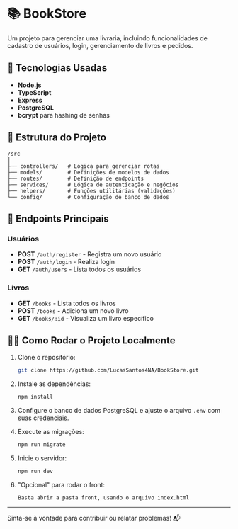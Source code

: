 # 📚 BookStore

Um projeto para gerenciar uma livraria, incluindo funcionalidades de cadastro de usuários, login, gerenciamento de livros e pedidos.

## 🚀 Tecnologias Usadas

- **Node.js**
- **TypeScript**
- **Express**
- **PostgreSQL**
- **bcrypt** para hashing de senhas

## 📂 Estrutura do Projeto

```
/src
│
├── controllers/   # Lógica para gerenciar rotas
├── models/        # Definições de modelos de dados
├── routes/        # Definição de endpoints
├── services/      # Lógica de autenticação e negócios
├── helpers/       # Funções utilitárias (validações)
└── config/        # Configuração de banco de dados
```

## 📖 Endpoints Principais

### Usuários
- **POST** `/auth/register` - Registra um novo usuário
- **POST** `/auth/login` - Realiza login
- **GET** `/auth/users` - Lista todos os usuários

### Livros
- **GET** `/books` - Lista todos os livros
- **POST** `/books` - Adiciona um novo livro
- **GET** `/books/:id` - Visualiza um livro específico

## 🏃‍♂️ Como Rodar o Projeto Localmente

1. Clone o repositório:
   ```bash
   git clone https://github.com/LucasSantos4NA/BookStore.git
   ```

2. Instale as dependências:
   ```bash
   npm install
   ```

3. Configure o banco de dados PostgreSQL e ajuste o arquivo `.env` com suas credenciais.

4. Execute as migrações:
   ```bash
   npm run migrate
   ```

5. Inicie o servidor:
   ```bash
   npm run dev
   ```

6. "Opcional" para rodar o front:

   `Basta abrir a pasta front, usando o arquivo index.html`
   
   

---

Sinta-se à vontade para contribuir ou relatar problemas! 📬
